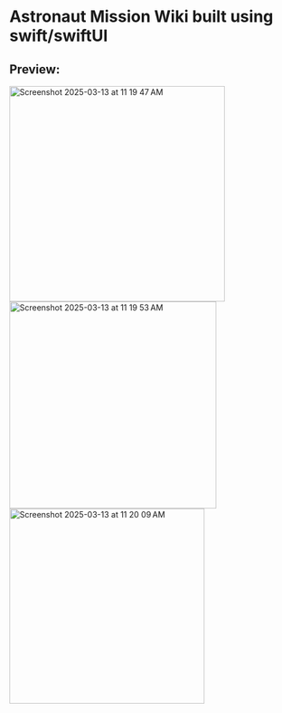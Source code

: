 # Astronaut Mission Wiki built using swift/swiftUI


## Preview:
<img width="381" alt="Screenshot 2025-03-13 at 11 19 47 AM" src="https://github.com/user-attachments/assets/7599ce3f-84dd-4f54-a708-b7ac1f8c427f" />
<img width="366" alt="Screenshot 2025-03-13 at 11 19 53 AM" src="https://github.com/user-attachments/assets/5567b2b7-4413-45ad-b24a-794d5f2cf10e" />
<img width="345" alt="Screenshot 2025-03-13 at 11 20 09 AM" src="https://github.com/user-attachments/assets/561d372b-4c4c-4a84-a258-d9ce75abfcd0" />



